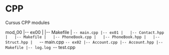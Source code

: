 # CPP
Cursus CPP modules

mod_00
|-- ex00
|   |-- Makefile
|   `-- main.cpp
|-- ex01
|   |-- Contact.hpp
|   |-- Makefile
|   |-- PhoneBook.cpp
|   |-- PhoneBook.hpp
|   |-- Struct.hpp
|   `-- main.cpp
`-- ex02
    |-- Account.cpp
    |-- Account.hpp
    |-- Makefile
    |-- log.log
    `-- test.cpp
